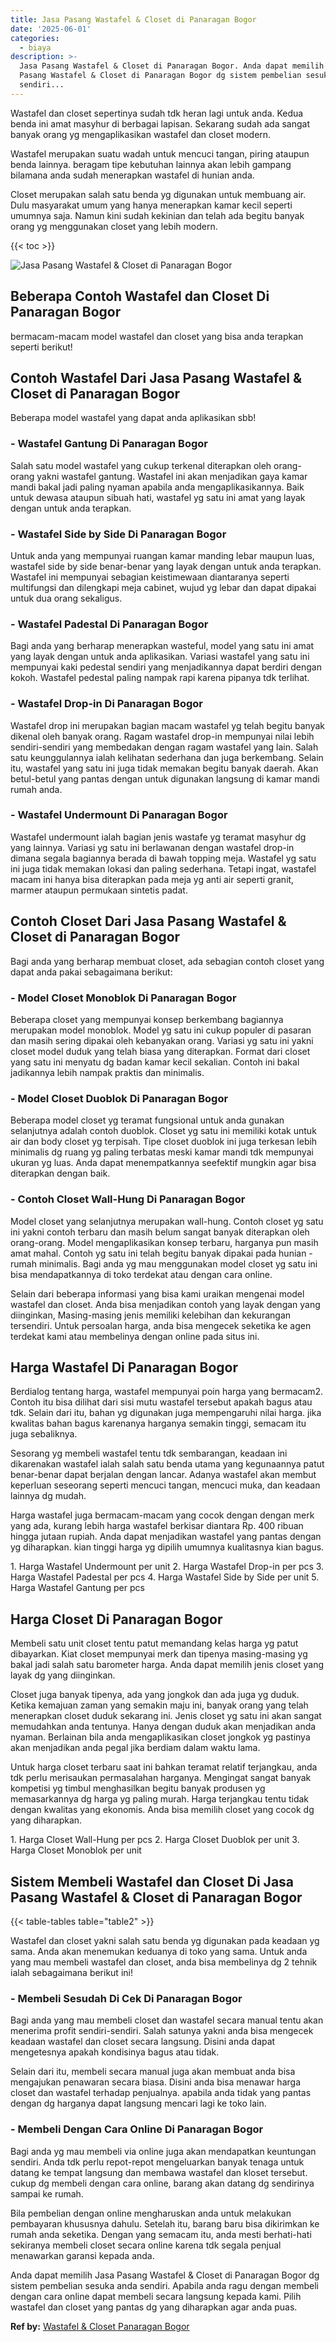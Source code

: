 ```yaml
---
title: Jasa Pasang Wastafel & Closet di Panaragan Bogor
date: '2025-06-01'
categories:
  - biaya
description: >-
  Jasa Pasang Wastafel & Closet di Panaragan Bogor. Anda dapat memilih Jasa
  Pasang Wastafel & Closet di Panaragan Bogor dg sistem pembelian sesuka anda
  sendiri...
---
```


Wastafel dan closet sepertinya sudah tdk heran lagi untuk anda. Kedua benda ini amat masyhur di berbagai lapisan. Sekarang sudah ada sangat banyak orang yg mengaplikasikan wastafel dan closet modern.

Wastafel merupakan suatu wadah untuk mencuci tangan, piring ataupun benda lainnya. beragam tipe kebutuhan lainnya akan lebih gampang bilamana anda sudah menerapkan wastafel di hunian anda.

Closet merupakan salah satu benda yg digunakan untuk membuang air. Dulu masyarakat umum yang hanya menerapkan kamar kecil seperti umumnya saja. Namun kini sudah kekinian dan telah ada begitu banyak orang yg menggunakan closet yang lebih modern.

{{< toc >}}

![Jasa Pasang Wastafel & Closet di Panaragan Bogor](/images/wastafel-closet-murah48.png)

## Beberapa Contoh Wastafel dan Closet Di Panaragan Bogor

bermacam-macam model wastafel dan closet yang bisa anda terapkan seperti berikut!

## Contoh Wastafel Dari Jasa Pasang Wastafel & Closet di Panaragan Bogor

Beberapa model wastafel yang dapat anda aplikasikan sbb!

### \- Wastafel Gantung Di Panaragan Bogor

Salah satu model wastafel yang cukup terkenal diterapkan oleh orang-orang yakni wastafel gantung. Wastafel ini akan menjadikan gaya kamar mandi bakal jadi paling nyaman apabila anda mengaplikasikannya. Baik untuk dewasa ataupun sibuah hati, wastafel yg satu ini amat yang layak dengan untuk anda terapkan.

### \- Wastafel Side by Side Di Panaragan Bogor

Untuk anda yang mempunyai ruangan kamar manding lebar maupun luas, wastafel side by side benar-benar yang layak dengan untuk anda terapkan. Wastafel ini mempunyai sebagian keistimewaan diantaranya seperti multifungsi dan dilengkapi meja cabinet, wujud yg lebar dan dapat dipakai untuk dua orang sekaligus.

### \- Wastafel Padestal Di Panaragan Bogor

Bagi anda yang berharap menerapkan wasteful, model yang satu ini amat yang layak dengan untuk anda aplikasikan. Variasi wastafel yang satu ini mempunyai kaki pedestal sendiri yang menjadikannya dapat berdiri dengan kokoh. Wastafel pedestal paling nampak rapi karena pipanya tdk terlihat.

### \- Wastafel Drop-in Di Panaragan Bogor

Wastafel drop ini merupakan bagian macam wastafel yg telah begitu banyak dikenal oleh banyak orang. Ragam wastafel drop-in mempunyai nilai lebih sendiri-sendiri yang membedakan dengan ragam wastafel yang lain. Salah satu keunggulannya ialah kelihatan sederhana dan juga berkembang. Selain itu, wastafel yang satu ini juga tidak memakan begitu banyak daerah. Akan betul-betul yang pantas dengan untuk digunakan langsung di kamar mandi rumah anda.

### \- Wastafel Undermount Di Panaragan Bogor

Wastafel undermount ialah bagian jenis wastafe yg teramat masyhur dg yang lainnya. Variasi yg satu ini berlawanan dengan wastafel drop-in dimana segala bagiannya berada di bawah topping meja. Wastafel yg satu ini juga tidak memakan lokasi dan paling sederhana. Tetapi ingat, wastafel macam ini hanya bisa diterapkan pada meja yg anti air seperti granit, marmer ataupun permukaan sintetis padat.

## Contoh Closet Dari Jasa Pasang Wastafel & Closet di Panaragan Bogor

Bagi anda yang berharap membuat closet, ada sebagian contoh closet yang dapat anda pakai sebagaimana berikut:

### \- Model Closet Monoblok Di Panaragan Bogor

Beberapa closet yang mempunyai konsep berkembang bagiannya merupakan model monoblok. Model yg satu ini cukup populer di pasaran dan masih sering dipakai oleh kebanyakan orang. Variasi yg satu ini yakni closet model duduk yang telah biasa yang diterapkan. Format dari closet yang satu ini menyatu dg badan kamar kecil sekalian. Contoh ini bakal jadikannya lebih nampak praktis dan minimalis.

### \- Model Closet Duoblok Di Panaragan Bogor

Beberapa model closet yg teramat fungsional untuk anda gunakan selanjutnya adalah contoh duoblok. Closet yg satu ini memiliki kotak untuk air dan body closet yg terpisah. Tipe closet duoblok ini juga terkesan lebih minimalis dg ruang yg paling terbatas meski kamar mandi tdk mempunyai ukuran yg luas. Anda dapat menempatkannya seefektif mungkin agar bisa diterapkan dengan baik.

### \- Contoh Closet Wall-Hung Di Panaragan Bogor

Model closet yang selanjutnya merupakan wall-hung. Contoh closet yg satu ini yakni contoh terbaru dan masih belum sangat banyak diterapkan oleh orang-orang. Model mengaplikasikan konsep terbaru, harganya pun masih amat mahal. Contoh yg satu ini telah begitu banyak dipakai pada hunian - rumah minimalis. Bagi anda yg mau menggunakan model closet yg satu ini bisa mendapatkannya di toko terdekat atau dengan cara online.

Selain dari beberapa informasi yang bisa kami uraikan mengenai model wastafel dan closet. Anda bisa menjadikan contoh yang layak dengan yang diinginkan, Masing-masing jenis memiliki kelebihan dan kekurangan tersendiri. Untuk persoalan harga, anda bisa mengecek seketika ke agen terdekat kami atau membelinya dengan online pada situs ini.

## Harga Wastafel Di Panaragan Bogor

Berdialog tentang harga, wastafel mempunyai poin harga yang bermacam2. Contoh itu bisa dilihat dari sisi mutu wastafel tersebut apakah bagus atau tdk. Selain dari itu, bahan yg digunakan juga mempengaruhi nilai harga. jika kwalitas bahan bagus karenanya harganya semakin tinggi, semacam itu juga sebaliknya.

Sesorang yg membeli wastafel tentu tdk sembarangan, keadaan ini dikarenakan wastafel ialah salah satu benda utama yang kegunaannya patut benar-benar dapat berjalan dengan lancar. Adanya wastafel akan membut keperluan seseorang seperti mencuci tangan, mencuci muka, dan keadaan lainnya dg mudah.

Harga wastafel juga bermacam-macam yang cocok dengan dengan merk yang ada, kurang lebih harga wastafel berkisar diantara Rp. 400 ribuan hingga jutaan rupiah. Anda dapat menjadikan wastafel yang pantas dengan yg diharapkan. kian tinggi harga yg dipilih umumnya kualitasnya kian bagus.

1\. Harga Wastafel Undermount per unit 2. Harga Wastafel Drop-in per pcs 3. Harga Wastafel Padestal per pcs 4. Harga Wastafel Side by Side per unit 5. Harga Wastafel Gantung per pcs

## Harga Closet Di Panaragan Bogor

Membeli satu unit closet tentu patut memandang kelas harga yg patut dibayarkan. Kiat closet mempunyai merk dan tipenya masing-masing yg bakal jadi salah satu barometer harga. Anda dapat memilih jenis closet yang layak dg yang diinginkan.

Closet juga banyak tipenya, ada yang jongkok dan ada juga yg duduk. Ketika kemajuan zaman yang semakin maju ini, banyak orang yang telah menerapkan closet duduk sekarang ini. Jenis closet yg satu ini akan sangat memudahkan anda tentunya. Hanya dengan duduk akan menjadikan anda nyaman. Berlainan bila anda mengaplikasikan closet jongkok yg pastinya akan menjadikan anda pegal jika berdiam dalam waktu lama.

Untuk harga closet terbaru saat ini bahkan teramat relatif terjangkau, anda tdk perlu merisaukan permasalahan harganya. Mengingat sangat banyak kompetisi yg timbul menghasilkan begitu banyak produsen yg memasarkannya dg harga yg paling murah. Harga terjangkau tentu tidak dengan kwalitas yang ekonomis. Anda bisa memilih closet yang cocok dg yang diharapkan.

1\. Harga Closet Wall-Hung per pcs 2. Harga Closet Duoblok per unit 3. Harga Closet Monoblok per unit

## Sistem Membeli Wastafel dan Closet Di Jasa Pasang Wastafel & Closet di Panaragan Bogor

{{< table-tables table="table2" >}}

Wastafel dan closet yakni salah satu benda yg digunakan pada keadaan yg sama. Anda akan menemukan keduanya di toko yang sama. Untuk anda yang mau membeli wastafel dan closet, anda bisa membelinya dg 2 tehnik ialah sebagaimana berikut ini!

### \- Membeli Sesudah Di Cek Di Panaragan Bogor

Bagi anda yang mau membeli closet dan wastafel secara manual tentu akan menerima profit sendiri-sendiri. Salah satunya yakni anda bisa mengecek keadaan wastafel dan closet secara langsung. Disini anda dapat mengetesnya apakah kondisinya bagus atau tidak.

Selain dari itu, membeli secara manual juga akan membuat anda bisa mengajukan penawaran secara biasa. Disini anda bisa menawar harga closet dan wastafel terhadap penjualnya. apabila anda tidak yang pantas dengan dg harganya dapat langsung mencari lagi ke toko lain.

### \- Membeli Dengan Cara Online Di Panaragan Bogor

Bagi anda yg mau membeli via online juga akan mendapatkan keuntungan sendiri. Anda tdk perlu repot-repot mengeluarkan banyak tenaga untuk datang ke tempat langsung dan membawa wastafel dan kloset tersebut. cukup dg membeli dengan cara online, barang akan datang dg sendirinya sampai ke rumah.

Bila pembelian dengan online mengharuskan anda untuk melakukan pembayaran khususnya dahulu. Setelah itu, barang baru bisa dikirimkan ke rumah anda seketika. Dengan yang semacam itu, anda mesti berhati-hati sekiranya membeli closet secara online karena tdk segala penjual menawarkan garansi kepada anda.

Anda dapat memilih Jasa Pasang Wastafel & Closet di Panaragan Bogor dg sistem pembelian sesuka anda sendiri. Apabila anda ragu dengan membeli dengan cara online dapat membeli secara langsung kepada kami. Pilih wastafel dan closet yang pantas dg yang diharapkan agar anda puas.

**Ref by:** [Wastafel & Closet Panaragan Bogor](https://id.wikipedia.org/wiki/Wastafel)
